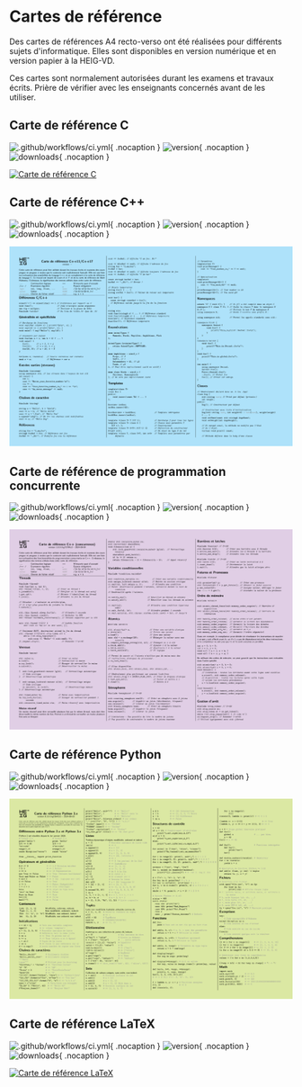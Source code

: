 # Cartes de référence

Des cartes de références A4 recto-verso ont été réalisées pour différents sujets d'informatique. Elles sont disponibles en version numérique et en version papier à la HEIG-VD.

Ces cartes sont normalement autorisées durant les examens et travaux écrits. Prière de vérifier avec les enseignants concernés avant de les utiliser.

## Carte de référence C

![.github/workflows/ci.yml](https://github.com/heig-tin-info/refcard/workflows/.github/workflows/ci.yml/badge.svg){ .nocaption }
![version](https://img.shields.io/github/v/release/heig-tin-info/refcard){ .nocaption }
![downloads](https://img.shields.io/github/downloads/heig-tin-info/refcard/latest/total){ .nocaption }

[![Carte de référence C](https://raw.githubusercontent.com/heig-tin-info/refcard/master/preview.png)](https://github.com/heig-vd-tin/refcard/releases/latest/download/refcard.pdf)

## Carte de référence C++

![.github/workflows/ci.yml](https://github.com/heig-tin-info/refcard-cpp/workflows/.github/workflows/ci.yml/badge.svg){ .nocaption }
![version](https://img.shields.io/github/v/release/heig-tin-info/refcard-cpp){ .nocaption }
![downloads](https://img.shields.io/github/downloads/heig-tin-info/refcard-cpp/latest/total){ .nocaption }


[![Carte de référence C](https://raw.githubusercontent.com/heig-tin-info/refcard-cpp/master/preview.png)](https://github.com/heig-vd-tin/refcard-cpp/releases/latest/download/refcard.pdf)

## Carte de référence de programmation concurrente

![.github/workflows/ci.yml](https://github.com/heig-tin-info/refcard-pco/workflows/.github/workflows/ci.yml/badge.svg){ .nocaption }
![version](https://img.shields.io/github/v/release/heig-tin-info/refcard-pco){ .nocaption }
![downloads](https://img.shields.io/github/downloads/heig-tin-info/refcard-pco/latest/total){ .nocaption }

[![Carte de référence Programmation concurrente](https://raw.githubusercontent.com/heig-tin-info/refcard-pco/master/preview.png)](https://github.com/heig-vd-tin/refcard-pco/releases/latest/download/refcard.pdf)

## Carte de référence Python

![.github/workflows/ci.yml](https://github.com/heig-tin-info/refcard-python/workflows/.github/workflows/ci.yml/badge.svg){ .nocaption }
![version](https://img.shields.io/github/v/release/heig-tin-info/refcard-python){ .nocaption }
![downloads](https://img.shields.io/github/downloads/heig-tin-info/refcard-python/latest/total){ .nocaption }

[![Carte de référence Python](https://raw.githubusercontent.com/heig-tin-info/refcard-python/master/preview.png)](https://github.com/heig-vd-tin/refcard-python/releases/latest/download/refcard.pdf)

## Carte de référence LaTeX

![.github/workflows/ci.yml](https://github.com/heig-tin-info/refcard-latex/workflows/.github/workflows/ci.yml/badge.svg){ .nocaption }
![version](https://img.shields.io/github/v/release/heig-tin-info/refcard-latex){ .nocaption }
![downloads](https://img.shields.io/github/downloads/heig-tin-info/refcard-latex/latest/total){ .nocaption }

[![Carte de référence LaTeX](https://raw.githubusercontent.com/heig-tin-info/refcard-latex/master/preview.png)](https://github.com/heig-vd-tin/refcard-latex/releases/latest/download/refcard.pdf)
